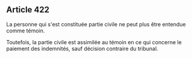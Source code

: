Article 422
----
La personne qui s'est constituée partie civile ne peut plus être entendue comme
témoin.

Toutefois, la partie civile est assimilée au témoin en ce qui concerne le
paiement des indemnités, sauf décision contraire du tribunal.
